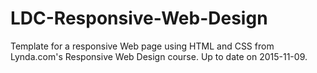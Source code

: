 # LDC-Responsive-Web-Design

Template for a responsive Web page using HTML and CSS from Lynda.com&#39;s Responsive Web Design course. Up to date on 2015-11-09.